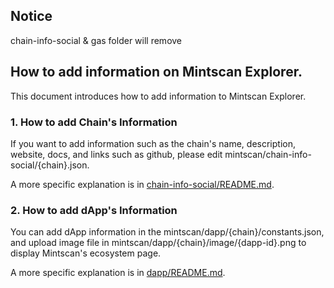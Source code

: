## Notice
chain-info-social & gas folder will remove

## How to add information on Mintscan Explorer.

This document introduces how to add information to Mintscan Explorer.

### 1. How to add Chain's Information

If you want to add information such as the chain's name, description, website, docs, and links such as github, please edit mintscan/chain-info-social/{chain}.json.

A more specific explanation is in [chain-info-social/README.md](./chain-info-social/README.md).

### 2. How to add dApp's Information

You can add dApp information in the mintscan/dapp/{chain}/constants.json, and upload image file in mintscan/dapp/{chain}/image/{dapp-id}.png to display Mintscan's ecosystem page.

A more specific explanation is in [dapp/README.md](./dapp/README.md).
